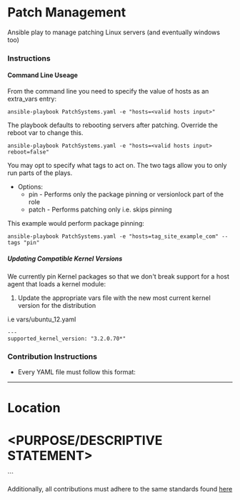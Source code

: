 Patch Management
=========

Ansible play to manage patching Linux servers (and eventually windows too)

### Instructions

#### Command Line Useage
From the command line you need to specify the value of hosts as an extra_vars entry:

```
ansible-playbook PatchSystems.yaml -e "hosts=<valid hosts input>"
```

The playbook defaults to rebooting servers after patching. Override the reboot var to change this.

```
ansible-playbook PatchSystems.yaml -e "hosts=<valid hosts input> reboot=false"
```

You may opt to specify what tags to act on. The two tags allow you to only run parts of the plays.

* Options:
  * pin      - Performs only the package pinning or versionlock part of the role
  * patch    - Performs patching only i.e. skips pinning

This example would perform package pinning:

```
ansible-playbook PatchSystems.yaml -e "hosts=tag_site_example_com" --tags "pin"
```

##### Updating Compatible Kernel Versions
We currently pin Kernel packages so that we don't break support for a host agent that loads a kernel module:

 1) Update the appropriate vars file with the new most current kernel version for the distribution

i.e  vars/ubuntu_12.yaml

```
---
supported_kernel_version: "3.2.0.70*"
```

### Contribution Instructions
 * Every YAML file must follow this format:

---
   
# Location <PATH TO FILE>
# <PURPOSE/DESCRIPTIVE STATEMENT>

<content>
```

Additionally, all contributions must adhere to the same standards found [here](https://github.com/nousdefions/NWP-AnsibleRules)
